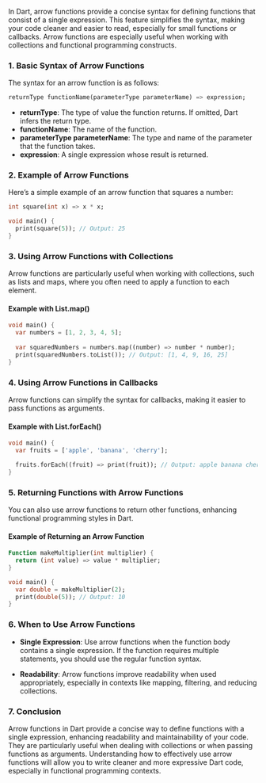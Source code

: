 In Dart, arrow functions provide a concise syntax for defining functions that consist of a single expression. This feature simplifies the syntax, making your code cleaner and easier to read, especially for small functions or callbacks. Arrow functions are especially useful when working with collections and functional programming constructs.

### 1. **Basic Syntax of Arrow Functions**

The syntax for an arrow function is as follows:

```dart
returnType functionName(parameterType parameterName) => expression;
```

- **returnType**: The type of value the function returns. If omitted, Dart infers the return type.
- **functionName**: The name of the function.
- **parameterType parameterName**: The type and name of the parameter that the function takes.
- **expression**: A single expression whose result is returned.

### 2. **Example of Arrow Functions**

Here’s a simple example of an arrow function that squares a number:

```dart
int square(int x) => x * x;

void main() {
  print(square(5)); // Output: 25
}
```

### 3. **Using Arrow Functions with Collections**

Arrow functions are particularly useful when working with collections, such as lists and maps, where you often need to apply a function to each element.

#### Example with List.map()

```dart
void main() {
  var numbers = [1, 2, 3, 4, 5];
  
  var squaredNumbers = numbers.map((number) => number * number);
  print(squaredNumbers.toList()); // Output: [1, 4, 9, 16, 25]
}
```

### 4. **Using Arrow Functions in Callbacks**

Arrow functions can simplify the syntax for callbacks, making it easier to pass functions as arguments.

#### Example with List.forEach()

```dart
void main() {
  var fruits = ['apple', 'banana', 'cherry'];

  fruits.forEach((fruit) => print(fruit)); // Output: apple banana cherry
}
```

### 5. **Returning Functions with Arrow Functions**

You can also use arrow functions to return other functions, enhancing functional programming styles in Dart.

#### Example of Returning an Arrow Function

```dart
Function makeMultiplier(int multiplier) {
  return (int value) => value * multiplier;
}

void main() {
  var double = makeMultiplier(2);
  print(double(5)); // Output: 10
}
```

### 6. **When to Use Arrow Functions**

- **Single Expression**: Use arrow functions when the function body contains a single expression. If the function requires multiple statements, you should use the regular function syntax.
  
- **Readability**: Arrow functions improve readability when used appropriately, especially in contexts like mapping, filtering, and reducing collections.

### 7. **Conclusion**

Arrow functions in Dart provide a concise way to define functions with a single expression, enhancing readability and maintainability of your code. They are particularly useful when dealing with collections or when passing functions as arguments. Understanding how to effectively use arrow functions will allow you to write cleaner and more expressive Dart code, especially in functional programming contexts.
